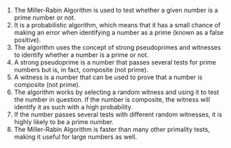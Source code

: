

1. The Miller-Rabin Algorithm is used to test whether a given number is a prime number or not.
2. It is a probabilistic algorithm, which means that it has a small chance of making an error when identifying a number as a prime (known as a false positive).
3. The algorithm uses the concept of strong pseudoprimes and witnesses to identify whether a number is a prime or not.
4. A strong pseudoprime is a number that passes several tests for prime numbers but is, in fact, composite (not prime).
5. A witness is a number that can be used to prove that a number is composite (not prime).
6. The algorithm works by selecting a random witness and using it to test the number in question. If the number is composite, the witness will identify it as such with a high probability.
7. If the number passes several tests with different random witnesses, it is highly likely to be a prime number.
8. The Miller-Rabin Algorithm is faster than many other primality tests, making it useful for large numbers as well.